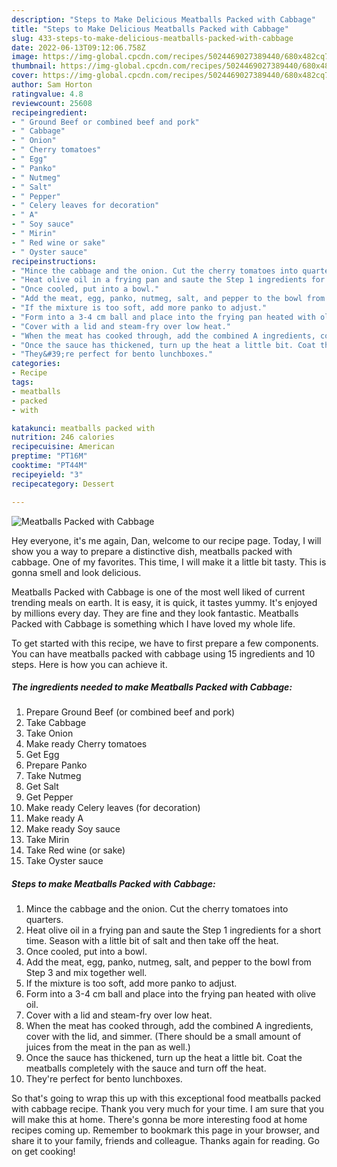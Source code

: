 ```yaml
---
description: "Steps to Make Delicious Meatballs Packed with Cabbage"
title: "Steps to Make Delicious Meatballs Packed with Cabbage"
slug: 433-steps-to-make-delicious-meatballs-packed-with-cabbage
date: 2022-06-13T09:12:06.758Z
image: https://img-global.cpcdn.com/recipes/5024469027389440/680x482cq70/meatballs-packed-with-cabbage-recipe-main-photo.jpg
thumbnail: https://img-global.cpcdn.com/recipes/5024469027389440/680x482cq70/meatballs-packed-with-cabbage-recipe-main-photo.jpg
cover: https://img-global.cpcdn.com/recipes/5024469027389440/680x482cq70/meatballs-packed-with-cabbage-recipe-main-photo.jpg
author: Sam Horton
ratingvalue: 4.8
reviewcount: 25608
recipeingredient:
- " Ground Beef or combined beef and pork"
- " Cabbage"
- " Onion"
- " Cherry tomatoes"
- " Egg"
- " Panko"
- " Nutmeg"
- " Salt"
- " Pepper"
- " Celery leaves for decoration"
- " A"
- " Soy sauce"
- " Mirin"
- " Red wine or sake"
- " Oyster sauce"
recipeinstructions:
- "Mince the cabbage and the onion. Cut the cherry tomatoes into quarters."
- "Heat olive oil in a frying pan and saute the Step 1 ingredients for a short time. Season with a little bit of salt and then take off the heat."
- "Once cooled, put into a bowl."
- "Add the meat, egg, panko, nutmeg, salt, and pepper to the bowl from Step 3 and mix together well."
- "If the mixture is too soft, add more panko to adjust."
- "Form into a 3-4 cm ball and place into the frying pan heated with olive oil."
- "Cover with a lid and steam-fry over low heat."
- "When the meat has cooked through, add the combined A ingredients, cover with the lid, and simmer. (There should be a small amount of juices from the meat in the pan as well.)"
- "Once the sauce has thickened, turn up the heat a little bit. Coat the meatballs completely with the sauce and turn off the heat."
- "They&#39;re perfect for bento lunchboxes."
categories:
- Recipe
tags:
- meatballs
- packed
- with

katakunci: meatballs packed with 
nutrition: 246 calories
recipecuisine: American
preptime: "PT16M"
cooktime: "PT44M"
recipeyield: "3"
recipecategory: Dessert

---
```



![Meatballs Packed with Cabbage](https://img-global.cpcdn.com/recipes/5024469027389440/680x482cq70/meatballs-packed-with-cabbage-recipe-main-photo.jpg)

Hey everyone, it's me again, Dan, welcome to our recipe page. Today, I will show you a way to prepare a distinctive dish, meatballs packed with cabbage. One of my favorites. This time, I will make it a little bit tasty. This is gonna smell and look delicious.

Meatballs Packed with Cabbage is one of the most well liked of current trending meals on earth. It is easy, it is quick, it tastes yummy. It's enjoyed by millions every day. They are fine and they look fantastic. Meatballs Packed with Cabbage is something which I have loved my whole life.




To get started with this recipe, we have to first prepare a few components. You can have meatballs packed with cabbage using 15 ingredients and 10 steps. Here is how you can achieve it.

<!--inarticleads1-->

##### The ingredients needed to make Meatballs Packed with Cabbage:

1. Prepare  Ground Beef (or combined beef and pork)
1. Take  Cabbage
1. Take  Onion
1. Make ready  Cherry tomatoes
1. Get  Egg
1. Prepare  Panko
1. Take  Nutmeg
1. Get  Salt
1. Get  Pepper
1. Make ready  Celery leaves (for decoration)
1. Make ready  A
1. Make ready  Soy sauce
1. Take  Mirin
1. Take  Red wine (or sake)
1. Take  Oyster sauce




<!--inarticleads2-->

##### Steps to make Meatballs Packed with Cabbage:

1. Mince the cabbage and the onion. Cut the cherry tomatoes into quarters.
1. Heat olive oil in a frying pan and saute the Step 1 ingredients for a short time. Season with a little bit of salt and then take off the heat.
1. Once cooled, put into a bowl.
1. Add the meat, egg, panko, nutmeg, salt, and pepper to the bowl from Step 3 and mix together well.
1. If the mixture is too soft, add more panko to adjust.
1. Form into a 3-4 cm ball and place into the frying pan heated with olive oil.
1. Cover with a lid and steam-fry over low heat.
1. When the meat has cooked through, add the combined A ingredients, cover with the lid, and simmer. (There should be a small amount of juices from the meat in the pan as well.)
1. Once the sauce has thickened, turn up the heat a little bit. Coat the meatballs completely with the sauce and turn off the heat.
1. They&#39;re perfect for bento lunchboxes.




So that's going to wrap this up with this exceptional food meatballs packed with cabbage recipe. Thank you very much for your time. I am sure that you will make this at home. There's gonna be more interesting food at home recipes coming up. Remember to bookmark this page in your browser, and share it to your family, friends and colleague. Thanks again for reading. Go on get cooking!
